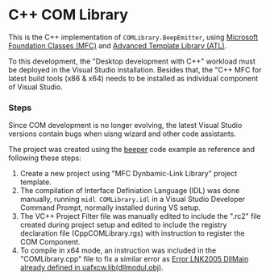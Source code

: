 # C++ COM Library
This is the C++ implementation of ```COMLibrary.BeepEmitter```, using [Microsoft Foundation Classes (MFC)](https://learn.microsoft.com/en-us/cpp/mfc/mfc-concepts) and [Advanced Template Library (ATL)](https://learn.microsoft.com/en-us/cpp/atl/active-template-library-atl-concepts).

To this development, the "Desktop development with C++" workload must be deployed in the Visual Studio installation. Besides that, the "C++ MFC for latest build tools (x86 & x64) needs to be installed as individual component of Visual Studio.

### Steps
Since COM development is no longer evolving, the latest Visual Studio versions contain bugs when uisng wizard and other code assistants. 

The project was created using the [beeper](https://github.com/microsoft/VCSamples/tree/master/VC2010Samples/ATL/General/beeper) code example as reference and following these steps:

1. Create a new project using "MFC Dynbamic-Link Library" project template.
2. The compilation of Interface Definiation Language (IDL) was done manually, running ```midl COMLibrary.idl``` in a Visual Studio Developer Command Prompt, normally installed during VS setup.
3. The VC++ Project Filter file was manually edited to include the ".rc2" file created during project setup and edited to include the registry declaration file (CppCOMLibrary.rgs) with instruction to register the COM Component.
4. To compile in x64 mode, an instruction was included in the "COMLibrary.cpp" file to fix a similar error as [Error LNK2005 DllMain already defined in uafxcw.lib(dllmodul.obj)](https://stackoverflow.com/questions/66378566/error-lnk2005dllmain-already-defined-in-uafxcw-libdllmodul-obj).
